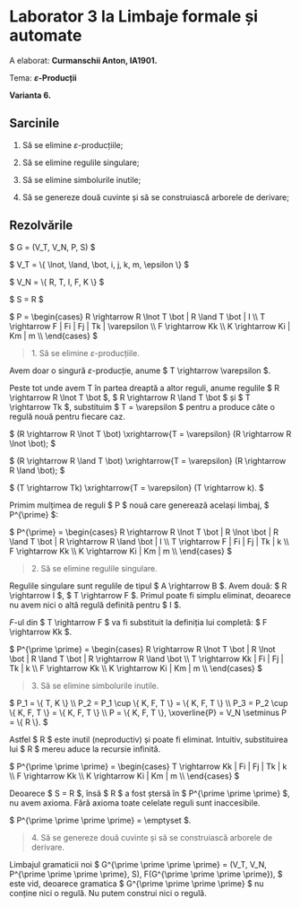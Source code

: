 # Laborator 3 la Limbaje formale și automate

A elaborat: **Curmanschii Anton, IA1901.**

Tema: **$\varepsilon$-Producții**

**Varianta 6.**


## Sarcinile

1. Să se elimine $\varepsilon$-producțiile;

2. Să se elimine regulile singulare;

3. Să se elimine simbolurile inutile;

4. Să se genereze două cuvinte și să se construiască arborele de derivare;


## Rezolvările

$ G = (V_T, V_N, P, S) $

$ V_T = \\{ \lnot, \land, \bot, i, j, k, m, \epsilon \\} $

$ V_N = \\{ R, T, I, F, K \\} $

$ S = R $

$ P =
\begin{cases}
R \rightarrow R \lnot T \bot | R \land T \bot | I \\\\
T \rightarrow F | Fi | Fj | Tk | \varepsilon \\\\
F \rightarrow Kk \\\\
K \rightarrow Ki | Km | m \\\\
\end{cases}
$


> 1\. Să se elimine $\varepsilon$-producțiile.

Avem doar o singură $\varepsilon$-producție, anume $ T \rightarrow \varepsilon $.

Peste tot unde avem T în partea dreaptă a altor reguli, anume regulile $ R \rightarrow R \lnot T \bot $,
$ R \rightarrow R \land T \bot $ și $ T \rightarrow Tk $, substituim $ T = \varepsilon $ pentru a produce câte o regulă nouă pentru fiecare caz.

$ (R \rightarrow R \lnot T \bot) \xrightarrow{T = \varepsilon} (R \rightarrow R \lnot \bot); $

$ (R \rightarrow R \land T \bot) \xrightarrow{T = \varepsilon} (R \rightarrow R \land \bot); $

$ (T \rightarrow Tk) \xrightarrow{T = \varepsilon} (T \rightarrow k). $


Primim mulțimea de reguli $ P $ nouă care generează același limbaj, $ P^{\prime} $:

$ P^{\prime} =
\begin{cases}
R \rightarrow R \lnot T \bot | R \lnot \bot | R \land T \bot | R \rightarrow R \land \bot | I \\\\
T \rightarrow F | Fi | Fj | Tk | k \\\\
F \rightarrow Kk \\\\
K \rightarrow Ki | Km | m \\\\
\end{cases}
$


> 2\. Să se elimine regulile singulare.

Regulile singulare sunt regulile de tipul $ A \rightarrow B $. Avem două: $ R \rightarrow I $, $ T \rightarrow F $.
Primul poate fi simplu eliminat, deoarece nu avem nici o altă regulă definită pentru $ I $.

$F$-ul din $ T \rightarrow F $ va fi substituit la definiția lui completă: $ F \rightarrow Kk $.

$ P^{\prime \prime} =
\begin{cases}
R \rightarrow R \lnot T \bot | R \lnot \bot | R \land T \bot | R \rightarrow R \land \bot \\\\
T \rightarrow Kk | Fi | Fj | Tk | k \\\\
F \rightarrow Kk \\\\
K \rightarrow Ki | Km | m \\\\
\end{cases}
$


> 3\. Să se elimine simbolurile inutile.

$
P_1 = \\{ T, K \\} \\\\
P_2 = P_1 \cup \\{ K, F, T \\} = \\{ K, F, T \\} \\\\
P_3 = P_2 \cup \\{ K, F, T \\} = \\{ K, F, T \\} \\\\
P = \\{ K, F, T \\}, \xoverline{P} = V_N \setminus P = \\{ R \\}.
$

Astfel $ R $ este inutil (neproductiv) și poate fi eliminat. 
Intuitiv, substituirea lui $ R $ mereu aduce la recursie infinită.

$ P^{\prime \prime \prime} =
\begin{cases}
T \rightarrow Kk | Fi | Fj | Tk | k \\\\
F \rightarrow Kk \\\\
K \rightarrow Ki | Km | m \\\\
\end{cases}
$

Deoarece $ S = R $, însă $ R $ a fost ștersă în $ P^{\prime \prime \prime} $, nu avem axioma.
Fără axioma toate celelate reguli sunt inaccesibile.

$ P^{\prime \prime \prime \prime} = \emptyset $.


> 4\. Să se genereze două cuvinte și să se construiască arborele de derivare.


Limbajul gramaticii noi $ G^{\prime \prime \prime \prime} = (V_T, V_N, P^{\prime \prime \prime \prime}, S), F(G^{\prime \prime \prime \prime}), $ este vid, deoarece gramatica $ G^{\prime \prime \prime \prime} $ nu conține nici o regulă.
Nu putem construi nici o regulă.